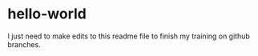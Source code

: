 # hello-world

I just need to make edits to this readme file to finish my training on github branches.
